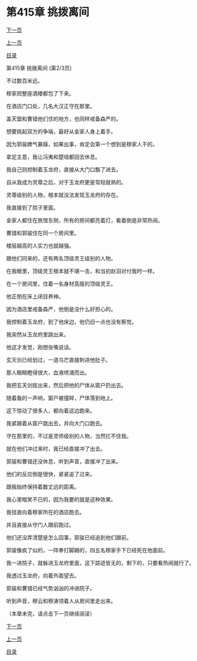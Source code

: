 <h1>第415章   挑拨离间</h1>
            <div><p><a href="./1244_%E7%AC%AC415%E7%AB%A0_%E6%8C%91%E6%8B%A8%E7%A6%BB%E9%97%B4.md">下一页</a></p><p><a href="./1242_%E7%AC%AC415%E7%AB%A0_%E6%8C%91%E6%8B%A8%E7%A6%BB%E9%97%B4.md">上一页</a></p><p><a href="../">目录</a></p></div>
            <div><p>第415章   挑拨离间 (第2/3页)</p><p>不过数百米远。</p><p>穆家把整座酒楼都包了下来。</p><p>在酒店门口处，几名大汉正守在那里。</p><p>盖天盟和曹错他们住的地方，也同样戒备森严的。</p><p>想要挑起双方的争端，最好从金家人身上着手。</p><p>因为郭骏脾气暴躁，如果出事，肯定会第一个想到是穆家人干的。</p><p>拿定主意，我让冯夷和楚瑶都回去休息。</p><p>我自己则控制着玉龙府，直接从大门口飘了进去。</p><p>自从我成为灵尊之后，对于玉龙府更是驾轻就熟的。</p><p>灵尊级别的人物，根本就没法发现玉龙府的存在。</p><p>我直接到了院子里面。</p><p>金家人都住在旅馆东侧，所有的房间都亮着灯，看着倒是非常热闹。</p><p>曹错和郭骏住在同一个房间里。</p><p>楼层越高的人实力也就越强。</p><p>跟他们同来的，还有两名顶级灵王级别的人物。</p><p>在我眼里，顶级灵王根本就不堪一击，和当初赵羽对付我时一样。</p><p>在一个房间里，住着一名身材高瘦的顶级灵王。</p><p>他正倒在床上闭目养神。</p><p>因为酒店里戒备森严，他倒是没什么好担心的。</p><p>我控制着玉龙府，到了他床边，他仍旧一点也没有察觉。</p><p>我突然从玉龙府里跳出来。</p><p>他这才发觉，刚想张嘴说话。</p><p>玄天剑已经划过，一道乌芒直接刺进他肚子。</p><p>那人眼睛瞪得很大，血液喷涌而出。</p><p>我把玄天剑拔出来，然后把他的尸体从窗户扔出去。</p><p>随着轰的一声响，窗户被撞碎，尸体落到地上。</p><p>这下惊动了很多人，都向着这边跑来。</p><p>我紧跟着从窗户跳出去，并向大门口跑去。</p><p>守在那里的，不过是灵师级别的人物，当然拦不住我。</p><p>就在他们冲过来时，我已经直接冲了出去。</p><p>郭骏和曹错还没休息，听到声音，直接冲了出来。</p><p>他们的反应倒是很快，紧紧追了过来。</p><p>跟我始终保持着数丈远的距离。</p><p>我心里暗笑不已的，因为我要的就是这种效果。</p><p>我径直向着穆家所在的酒店跑去。</p><p>并且直接从守门人跟前跑过。</p><p>他们还没弄清楚是怎么回事，郭骏已经追到他们跟前。</p><p>郭骏像疯了似的，一阵拳打脚踢的，四五名穆家手下已经死在他面前。</p><p>我一进院子，就躲进玉龙府里面，这下踪迹皆无的，剩下的，只要看热闹就行了。</p><p>我透过玉龙府，向着外面望去。</p><p>郭骏和曹错已经气势汹汹的冲进院子。</p><p>听到声音，穆云和穆涛领着人从房间里走出来。</p><p>（本章未完，请点击下一页继续阅读）</p></div>
            <div><p><a href="./1244_%E7%AC%AC415%E7%AB%A0_%E6%8C%91%E6%8B%A8%E7%A6%BB%E9%97%B4.md">下一页</a></p><p><a href="./1242_%E7%AC%AC415%E7%AB%A0_%E6%8C%91%E6%8B%A8%E7%A6%BB%E9%97%B4.md">上一页</a></p><p><a href="../">目录</a></p></div>